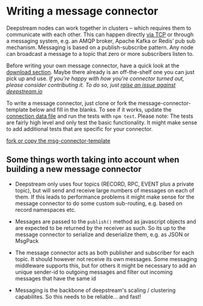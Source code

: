 Writing a message connector
=====================================
Deepstream nodes can work together in clusters – which requires them to communicate with each other. This can happen directly [via TCP]() or  through a messaging system, e.g. an AMQP broker, Apache Kafka or Redis’ pub sub mechanism.
Messaging is based on a publish-subscribe pattern. Any node can broadcast a message to a topic that zero or more subscribers listen to.

<div class="hint-box fa fa-gears">
	<p>Before writing your own message connector, have a quick look at the <a href="../download/">download section</a>. Maybe there already is an off-the-shelf one you can just pick up and use. <em>If you're happy with how you're connector turned out, please consider contributing it. To do so, just <a href="https://github.com/hoxton-one/deepstream.io/issues">raise an issue against deepstream.io</a></em></p></div>

To write a message connector, just clone or fork the message-connector-template below and fill in the blanks. To see if it works, update the <a href="https://github.com/hoxton-one/deepstream.io-msg-connector-template/blob/master/test/connection-data.js">connection data file</a> and run the tests with `npm test`. Please note: The tests are fairly high level and only test the basic functionality. It might make sense to add additional tests that are specific for your connector.

<a class="mega" href="https://github.com/hoxton-one/deepstream.io-msg-connector-template"><i class="fa fa-github"></i>fork or copy the msg-connector-template</a>

Some things worth taking into account when building a new message connector
---------------------------------------

- Deepstream only uses four topics (RECORD, RPC, EVENT plus a private topic),
  but will send and receive large numbers of messages on each of them. If this leads to performance problems
  it might make sense for the message connector to do some custom sub-routing, e.g. based on record namespaces etc.

- Messages are passed to the `publish()` method as javascript objects and are expected to be returned
  by the receiver as such. So its up to the message connector to serialize and deserialize them, e.g. as JSON or MsgPack

- The message connector acts as both publisher and subscriber for each topic. It should however not receive its
  own messages. Some messaging middleware supports this, but for others it might be necessary to add an unique
  sender-id to outgoing messages and filter out incoming messages that have the same id

- Messaging is the backbone of deepstream's scaling / clustering capabilites. So this needs to be reliable... and fast!

</div>
